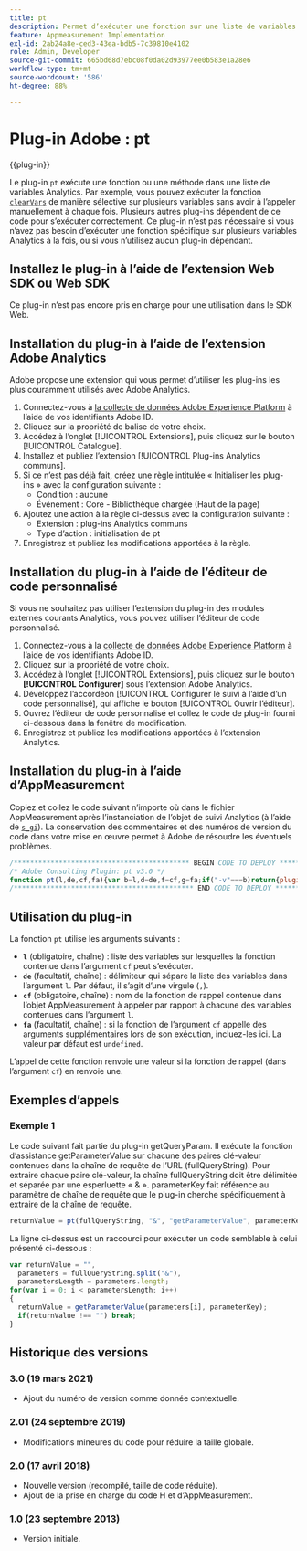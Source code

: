 ```yaml
---
title: pt
description: Permet d’exécuter une fonction sur une liste de variables.
feature: Appmeasurement Implementation
exl-id: 2ab24a8e-ced3-43ea-bdb5-7c39810e4102
role: Admin, Developer
source-git-commit: 665bd68d7ebc08f0da02d93977ee0b583e1a28e6
workflow-type: tm+mt
source-wordcount: '586'
ht-degree: 88%

---
```


# Plug-in Adobe : pt

{{plug-in}}

Le plug-in `pt` exécute une fonction ou une méthode dans une liste de variables Analytics. Par exemple, vous pouvez exécuter la fonction [`clearVars`](../functions/clearvars.md) de manière sélective sur plusieurs variables sans avoir à lʼappeler manuellement à chaque fois. Plusieurs autres plug-ins dépendent de ce code pour s’exécuter correctement. Ce plug-in n’est pas nécessaire si vous n’avez pas besoin d’exécuter une fonction spécifique sur plusieurs variables Analytics à la fois, ou si vous n’utilisez aucun plug-in dépendant.

## Installez le plug-in à l’aide de l’extension Web SDK ou Web SDK

Ce plug-in n’est pas encore pris en charge pour une utilisation dans le SDK Web.

## Installation du plug-in à l’aide de l’extension Adobe Analytics

Adobe propose une extension qui vous permet d’utiliser les plug-ins les plus couramment utilisés avec Adobe Analytics.

1. Connectez-vous à [la collecte de données Adobe Experience Platform](https://experience.adobe.com/data-collection) à l’aide de vos identifiants Adobe ID.
1. Cliquez sur la propriété de balise de votre choix.
1. Accédez à l’onglet [!UICONTROL Extensions], puis cliquez sur le bouton [!UICONTROL Catalogue].
1. Installez et publiez l’extension [!UICONTROL Plug-ins Analytics communs].
1. Si ce n’est pas déjà fait, créez une règle intitulée « Initialiser les plug-ins » avec la configuration suivante :
   * Condition : aucune
   * Événement : Core - Bibliothèque chargée (Haut de la page)
1. Ajoutez une action à la règle ci-dessus avec la configuration suivante :
   * Extension : plug-ins Analytics communs
   * Type d’action : initialisation de pt
1. Enregistrez et publiez les modifications apportées à la règle.

## Installation du plug-in à l’aide de l’éditeur de code personnalisé

Si vous ne souhaitez pas utiliser l’extension du plug-in des modules externes courants Analytics, vous pouvez utiliser l’éditeur de code personnalisé.

1. Connectez-vous à la [collecte de données Adobe Experience Platform](https://experience.adobe.com/data-collection) à l’aide de vos identifiants Adobe ID.
1. Cliquez sur la propriété de votre choix.
1. Accédez à l’onglet [!UICONTROL Extensions], puis cliquez sur le bouton **[!UICONTROL Configurer]** sous l’extension Adobe Analytics.
1. Développez l’accordéon [!UICONTROL Configurer le suivi à l’aide d’un code personnalisé], qui affiche le bouton [!UICONTROL Ouvrir l’éditeur].
1. Ouvrez l’éditeur de code personnalisé et collez le code de plug-in fourni ci-dessous dans la fenêtre de modification.
1. Enregistrez et publiez les modifications apportées à l’extension Analytics.

## Installation du plug-in à l’aide d’AppMeasurement

Copiez et collez le code suivant n’importe où dans le fichier AppMeasurement après l’instanciation de l’objet de suivi Analytics (à l’aide de [`s_gi`](../functions/s-gi.md)). La conservation des commentaires et des numéros de version du code dans votre mise en œuvre permet à Adobe de résoudre les éventuels problèmes.

```js
/******************************************* BEGIN CODE TO DEPLOY *******************************************/
/* Adobe Consulting Plugin: pt v3.0 */
function pt(l,de,cf,fa){var b=l,d=de,f=cf,g=fa;if("-v"===b)return{plugin:"pt",version:"3.0"};a:{if("undefined"!==typeof window.s_c_il){var a=0;for(var c;a<window.s_c_il.length;a++)if(c=window.s_c_il[a],c._c&&"s_c"===c._c){a=c;break a}}a=void 0}if("undefined"!==typeof a&&(a.contextData.pt="3.0",b&&a[f])){b=b.split(d||",");d=b.length;for(var e=0;e<d;e++)if(c=a[f](b[e],g))return c}};
/******************************************** END CODE TO DEPLOY ********************************************/
```

## Utilisation du plug-in

La fonction `pt` utilise les arguments suivants :

* **`l`** (obligatoire, chaîne) : liste des variables sur lesquelles la fonction contenue dans l’argument `cf` peut s’exécuter.
* **`de`** (facultatif, chaîne) : délimiteur qui sépare la liste des variables dans l’argument `l`. Par défaut, il s’agit d’une virgule (`,`).
* **`cf`** (obligatoire, chaîne) : nom de la fonction de rappel contenue dans l’objet AppMeasurement à appeler par rapport à chacune des variables contenues dans l’argument `l`.
* **`fa`** (facultatif, chaîne) : si la fonction de l’argument `cf` appelle des arguments supplémentaires lors de son exécution, incluez-les ici. La valeur par défaut est `undefined`.

Lʼappel de cette fonction renvoie une valeur si la fonction de rappel (dans lʼargument `cf`) en renvoie une.

## Exemples d’appels

### Exemple 1

Le code suivant fait partie du plug-in getQueryParam.  Il exécute la fonction d’assistance getParameterValue sur chacune des paires clé-valeur contenues dans la chaîne de requête de l’URL (fullQueryString).  Pour extraire chaque paire clé-valeur, la chaîne fullQueryString doit être délimitée et séparée par une esperluette « &amp; ». parameterKey fait référence au paramètre de chaîne de requête que le plug-in cherche spécifiquement à extraire de la chaîne de requête.

```js
returnValue = pt(fullQueryString, "&", "getParameterValue", parameterKey)
```

La ligne ci-dessus est un raccourci pour exécuter un code semblable à celui présenté ci-dessous :

```js
var returnValue = "",
  parameters = fullQueryString.split("&"),
  parametersLength = parameters.length;
for(var i = 0; i < parametersLength; i++)
{
  returnValue = getParameterValue(parameters[i], parameterKey);
  if(returnValue !== "") break;
}
```

## Historique des versions

### 3.0 (19 mars 2021)

* Ajout du numéro de version comme donnée contextuelle.

### 2.01 (24 septembre 2019)

* Modifications mineures du code pour réduire la taille globale.

### 2.0 (17 avril 2018)

* Nouvelle version (recompilé, taille de code réduite).
* Ajout de la prise en charge du code H et d’AppMeasurement.

### 1.0 (23 septembre 2013)

* Version initiale.
